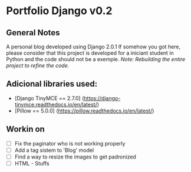 # Portfolio Django v0.2

## General Notes

A personal blog developed using Django 2.0.1
If somehow you got here, please consider that this project is developed for a iniciant student in Python and the code should not be a exemple.
_Note: Rebuilding the entire project to refine the code._

## Adicional libraries used:
- [Django TinyMCE == 2.7.0] (https://django-tinymce.readthedocs.io/en/latest/)
- [Pillow == 5.0.0] (https://pillow.readthedocs.io/en/latest/)

## Workin on 
- [ ] Fix the paginator who is not working properly
- [ ] Add a tag sistem to 'Blog' model
- [ ] Find a way to resize the images to get padronized
- [ ] HTML - Stuffs
